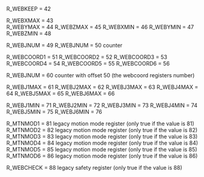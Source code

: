 R_WEBKEEP = 42 

R_WEBXMAX = 43	
R_WEBYMAX = 44
R_WEBZMAX = 45
R_WEBXMIN = 46
R_WEBYMIN = 47
R_WEBZMIN = 48

R_WEBJNUM = 49
R_WEBJNUM = 50 counter

R_WEBCOORD1 = 51
R_WEBCOORD2 = 52
R_WEBCOORD3 = 53
R_WEBCOORD4 = 54
R_WEBCOORD5 = 55
R_WEBCOORD6 = 56

R_WEBJNUM = 60 counter with offset 50 (the webcoord registers number)

R_WEBJ1MAX = 61	
R_WEBJ2MAX = 62
R_WEBJ3MAX = 63
R_WEBJ4MAX = 64
R_WEBJ5MAX = 65
R_WEBJ6MAX = 66

R_WEBJ1MIN = 71	
R_WEBJ2MIN = 72
R_WEBJ3MIN = 73
R_WEBJ4MIN = 74
R_WEBJ5MIN = 75
R_WEBJ6MIN = 76

R_MTNMOD1 = 81 legacy motion mode register (only true if the value is 81)
R_MTNMOD2 = 82 legacy motion mode register (only true if the value is 82)
R_MTNMOD3 = 83 legacy motion mode register (only true if the value is 83)
R_MTNMOD4 = 84 legacy motion mode register (only true if the value is 84)
R_MTNMOD5 = 85 legacy motion mode register (only true if the value is 85)
R_MTNMOD6 = 86 legacy motion mode register (only true if the value is 86)

R_WEBCHECK = 88 legacy safety register (only true if the value is 88)
